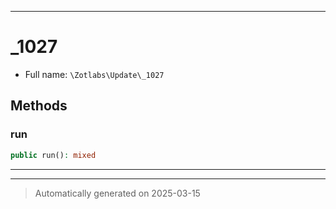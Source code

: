 ***

# _1027





* Full name: `\Zotlabs\Update\_1027`




## Methods


### run



```php
public run(): mixed
```












***


***
> Automatically generated on 2025-03-15
